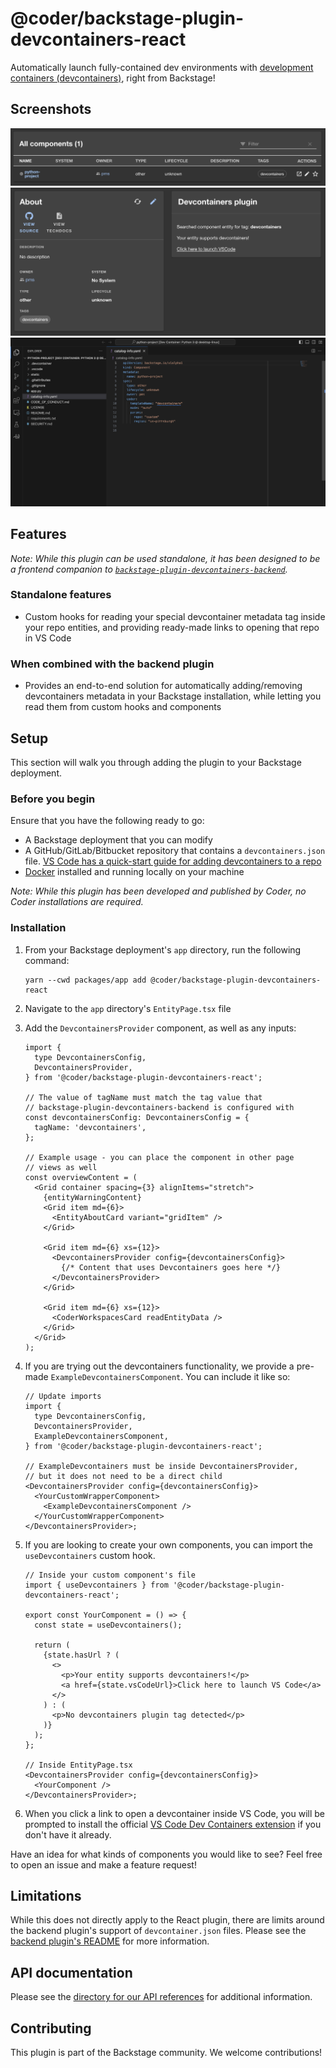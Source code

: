 # @coder/backstage-plugin-devcontainers-react

Automatically launch fully-contained dev environments with [development containers (devcontainers)](https://containers.dev/), right from Backstage!

## Screenshots

![View of the default table component displaying custom tag data](./screenshots/table-view.png)
![View of the sample plugin component](./screenshots/plugin-view.png)
![VS Code after being opened by plugin](./screenshots/vscode.png)

## Features

_Note: While this plugin can be used standalone, it has been designed to be a frontend companion to [`backstage-plugin-devcontainers-backend`](../backstage-plugin-devcontainers-backend/README.md)._

### Standalone features

- Custom hooks for reading your special devcontainer metadata tag inside your repo entities, and providing ready-made links to opening that repo in VS Code

### When combined with the backend plugin

- Provides an end-to-end solution for automatically adding/removing devcontainers metadata in your Backstage installation, while letting you read them from custom hooks and components

## Setup

This section will walk you through adding the plugin to your Backstage deployment.

### Before you begin

Ensure that you have the following ready to go:

- A Backstage deployment that you can modify
- A GitHub/GitLab/Bitbucket repository that contains a `devcontainers.json` file. [VS Code has a quick-start guide for adding devcontainers to a repo](https://code.visualstudio.com/docs/devcontainers/create-dev-container)
- [Docker](https://docs.docker.com/get-docker/) installed and running locally on your machine

_Note: While this plugin has been developed and published by Coder, no Coder installations are required._

### Installation

1. From your Backstage deployment's `app` directory, run the following command:
   ```shell
   yarn --cwd packages/app add @coder/backstage-plugin-devcontainers-react
   ```
2. Navigate to the `app` directory's `EntityPage.tsx` file
3. Add the `DevcontainersProvider` component, as well as any inputs:

   ```tsx
   import {
     type DevcontainersConfig,
     DevcontainersProvider,
   } from '@coder/backstage-plugin-devcontainers-react';

   // The value of tagName must match the tag value that
   // backstage-plugin-devcontainers-backend is configured with
   const devcontainersConfig: DevcontainersConfig = {
     tagName: 'devcontainers',
   };

   // Example usage - you can place the component in other page
   // views as well
   const overviewContent = (
     <Grid container spacing={3} alignItems="stretch">
       {entityWarningContent}
       <Grid item md={6}>
         <EntityAboutCard variant="gridItem" />
       </Grid>

       <Grid item md={6} xs={12}>
         <DevcontainersProvider config={devcontainersConfig}>
           {/* Content that uses Devcontainers goes here */}
         </DevcontainersProvider>
       </Grid>

       <Grid item md={6} xs={12}>
         <CoderWorkspacesCard readEntityData />
       </Grid>
     </Grid>
   );
   ```

4. If you are trying out the devcontainers functionality, we provide a pre-made `ExampleDevcontainersComponent`. You can include it like so:

   ```tsx
   // Update imports
   import {
     type DevcontainersConfig,
     DevcontainersProvider,
     ExampleDevcontainersComponent,
   } from '@coder/backstage-plugin-devcontainers-react';

   // ExampleDevcontainers must be inside DevcontainersProvider,
   // but it does not need to be a direct child
   <DevcontainersProvider config={devcontainersConfig}>
     <YourCustomWrapperComponent>
       <ExampleDevcontainersComponent />
     </YourCustomWrapperComponent>
   </DevcontainersProvider>;
   ```

5. If you are looking to create your own components, you can import the `useDevcontainers` custom hook.

   ```tsx
   // Inside your custom component's file
   import { useDevcontainers } from '@coder/backstage-plugin-devcontainers-react';

   export const YourComponent = () => {
     const state = useDevcontainers();

     return (
       {state.hasUrl ? (
         <>
           <p>Your entity supports devcontainers!</p>
           <a href={state.vsCodeUrl}>Click here to launch VS Code</a>
         </>
       ) : (
         <p>No devcontainers plugin tag detected</p>
       )}
     );
   };

   // Inside EntityPage.tsx
   <DevcontainersProvider config={devcontainersConfig}>
     <YourComponent />
   </DevcontainersProvider>;
   ```

6. When you click a link to open a devcontainer inside VS Code, you will be prompted to install the official [VS Code Dev Containers extension](https://marketplace.visualstudio.com/items?itemName=ms-vscode-remote.remote-containers) if you don't have it already.

Have an idea for what kinds of components you would like to see? Feel free to open an issue and make a feature request!

## Limitations

While this does not directly apply to the React plugin, there are limits around the backend plugin's support of `devcontainer.json` files. Please see the [backend plugin's README](../backstage-plugin-devcontainers-backend/README.md#limitations) for more information.

## API documentation

Please see the [directory for our API references](./docs/README.md) for additional information.

## Contributing

This plugin is part of the Backstage community. We welcome contributions!
